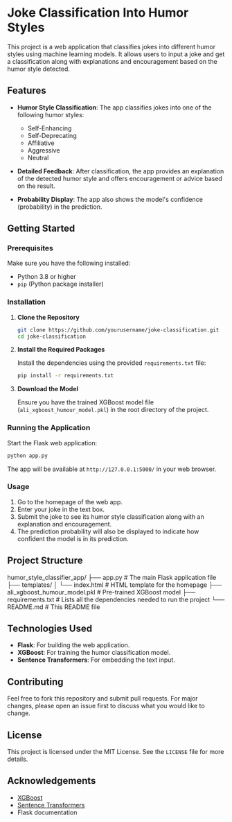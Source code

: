 # Joke Classification Into Humor Styles

This project is a web application that classifies jokes into different humor styles using machine learning models. It allows users to input a joke and get a classification along with explanations and encouragement based on the humor style detected.

## Features

- **Humor Style Classification**: The app classifies jokes into one of the following humor styles:
  - Self-Enhancing
  - Self-Deprecating
  - Affiliative
  - Aggressive
  - Neutral

- **Detailed Feedback**: After classification, the app provides an explanation of the detected humor style and offers encouragement or advice based on the result.

- **Probability Display**: The app also shows the model's confidence (probability) in the prediction.

## Getting Started

### Prerequisites

Make sure you have the following installed:

- Python 3.8 or higher
- `pip` (Python package installer)

### Installation

1. **Clone the Repository**

   ```bash
   git clone https://github.com/yourusername/joke-classification.git
   cd joke-classification
   ```

2. **Install the Required Packages**

   Install the dependencies using the provided `requirements.txt` file:

   ```bash
   pip install -r requirements.txt
   ```

3. **Download the Model**

   Ensure you have the trained XGBoost model file (`ali_xgboost_humour_model.pkl`) in the root directory of the project.

### Running the Application

Start the Flask web application:

```bash
python app.py
```

The app will be available at `http://127.0.0.1:5000/` in your web browser.

### Usage

1. Go to the homepage of the web app.
2. Enter your joke in the text box.
3. Submit the joke to see its humor style classification along with an explanation and encouragement.
4. The prediction probability will also be displayed to indicate how confident the model is in its prediction.

## Project Structure

humor_style_classifier_app/
├── app.py                     # The main Flask application file
├── templates/
│   └── index.html             # HTML template for the homepage
├── ali_xgboost_humour_model.pkl # Pre-trained XGBoost model
├── requirements.txt           # Lists all the dependencies needed to run the project
└── README.md                  # This README file


## Technologies Used

- **Flask**: For building the web application.
- **XGBoost**: For training the humor classification model.
- **Sentence Transformers**: For embedding the text input.

## Contributing

Feel free to fork this repository and submit pull requests. For major changes, please open an issue first to discuss what you would like to change.

## License

This project is licensed under the MIT License. See the `LICENSE` file for more details.

## Acknowledgements

- [XGBoost](https://xgboost.readthedocs.io/)
- [Sentence Transformers](https://www.sbert.net/)
- Flask documentation